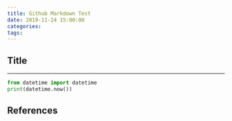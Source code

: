 ```yaml
---
title: Github Markdown Test
date: 2019-11-24 15:00:00
categories:
tags:
---
```


## Title

***

```python
from datetime import datetime
print(datetime.now())
```

## References

